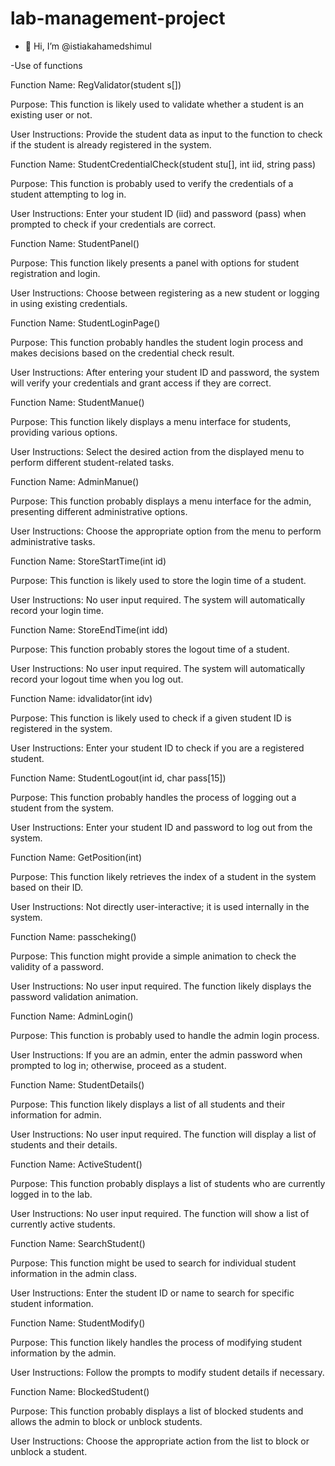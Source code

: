 # lab-management-project

- 👋 Hi, I’m @istiakahamedshimul

-Use of functions 


Function Name: RegValidator(student s[])

Purpose: This function is likely used to validate whether a student is an existing user or not.

User Instructions: Provide the student data as input to the function to check if the student is already registered in the system.



Function Name: StudentCredentialCheck(student stu[], int iid, string pass)

Purpose: This function is probably used to verify the credentials of a student attempting to log in.

User Instructions: Enter your student ID (iid) and password (pass) when prompted to check if your credentials are correct.



Function Name: StudentPanel()

Purpose: This function likely presents a panel with options for student registration and login.

User Instructions: Choose between registering as a new student or logging in using existing credentials.



Function Name: StudentLoginPage()

Purpose: This function probably handles the student login process and makes decisions based on the credential check result.

User Instructions: After entering your student ID and password, the system will verify your credentials and grant access if they are correct.



Function Name: StudentManue()

Purpose: This function likely displays a menu interface for students, providing various options.

User Instructions: Select the desired action from the displayed menu to perform different student-related tasks.



Function Name: AdminManue()

Purpose: This function probably displays a menu interface for the admin, presenting different administrative options.

User Instructions: Choose the appropriate option from the menu to perform administrative tasks.

Function Name: StoreStartTime(int id)

Purpose: This function is likely used to store the login time of a student.

User Instructions: No user input required. The system will automatically record your login time.



Function Name: StoreEndTime(int idd)

Purpose: This function probably stores the logout time of a student.

User Instructions: No user input required. The system will automatically record your logout time when you log out.



Function Name: idvalidator(int idv)

Purpose: This function is likely used to check if a given student ID is registered in the system.

User Instructions: Enter your student ID to check if you are a registered student.


Function Name: StudentLogout(int id, char pass[15])

Purpose: This function probably handles the process of logging out a student from the system.

User Instructions: Enter your student ID and password to log out from the system.



Function Name: GetPosition(int)

Purpose: This function likely retrieves the index of a student in the system based on their ID.

User Instructions: Not directly user-interactive; it is used internally in the system.



Function Name: passcheking()

Purpose: This function might provide a simple animation to check the validity of a password.

User Instructions: No user input required. The function likely displays the password validation animation.



Function Name: AdminLogin()

Purpose: This function is probably used to handle the admin login process.

User Instructions: If you are an admin, enter the admin password when prompted to log in; otherwise, proceed as a student.

Function Name: StudentDetails()



Purpose: This function likely displays a list of all students and their information for admin.

User Instructions: No user input required. The function will display a list of students and their details.



Function Name: ActiveStudent()

Purpose: This function probably displays a list of students who are currently logged in to the lab.

User Instructions: No user input required. The function will show a list of currently active students.



Function Name: SearchStudent()

Purpose: This function might be used to search for individual student information in the admin class.

User Instructions: Enter the student ID or name to search for specific student information.



Function Name: StudentModify()

Purpose: This function likely handles the process of modifying student information by the admin.

User Instructions: Follow the prompts to modify student details if necessary.



Function Name: BlockedStudent()

Purpose: This function probably displays a list of blocked students and allows the admin to block or unblock students.

User Instructions: Choose the appropriate action from the list to block or unblock a student.
